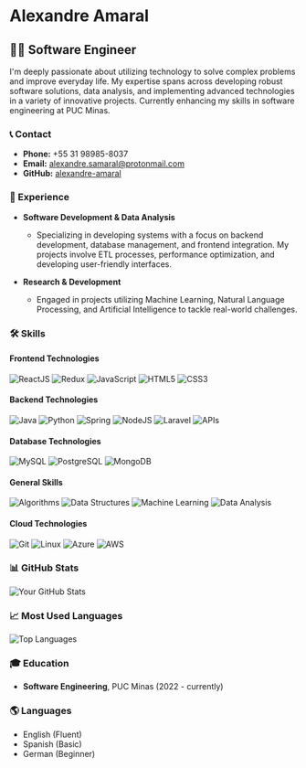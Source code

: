 # Alexandre Amaral

## 👨‍💻 Software Engineer

I'm deeply passionate about utilizing technology to solve complex problems and improve everyday life. My expertise spans across developing robust software solutions, data analysis, and implementing advanced technologies in a variety of innovative projects. Currently enhancing my skills in software engineering at PUC Minas.

### 📞 Contact
- **Phone:** +55 31 98985-8037
- **Email:** [alexandre.samaral@protonmail.com](mailto:alexandre.samaral@protonmail.com)
- **GitHub:** [alexandre-amaral](https://github.com/alexandre-amaral)

### 💼 Experience

- **Software Development & Data Analysis**
  - Specializing in developing systems with a focus on backend development, database management, and frontend integration. My projects involve ETL processes, performance optimization, and developing user-friendly interfaces.

- **Research & Development**
  - Engaged in projects utilizing Machine Learning, Natural Language Processing, and Artificial Intelligence to tackle real-world challenges.

### 🛠 Skills

#### Frontend Technologies
![ReactJS](https://img.shields.io/badge/-ReactJS-61DAFB?style=flat-square&logo=react)
![Redux](https://img.shields.io/badge/-Redux-764ABC?style=flat-square&logo=redux)
![JavaScript](https://img.shields.io/badge/-JavaScript-F7DF1E?style=flat-square&logo=javascript)
![HTML5](https://img.shields.io/badge/-HTML5-E34F26?style=flat-square&logo=html5)
![CSS3](https://img.shields.io/badge/-CSS3-1572B6?style=flat-square&logo=css3)

#### Backend Technologies
![Java](https://img.shields.io/badge/-Java-007396?style=flat-square&logo=java)
![Python](https://img.shields.io/badge/-Python-3776AB?style=flat-square&logo=Python)
![Spring](https://img.shields.io/badge/-Spring-6DB33F?style=flat-square&logo=spring)
![NodeJS](https://img.shields.io/badge/-Node.js-339933?style=flat-square&logo=node.js)
![Laravel](https://img.shields.io/badge/-Laravel-FF2D20?style=flat-square&logo=laravel)
![APIs](https://img.shields.io/badge/-APIs-0298C3?style=flat-square&logo=swagger)

#### Database Technologies
![MySQL](https://img.shields.io/badge/-MySQL-4479A1?style=flat-square&logo=mysql)
![PostgreSQL](https://img.shields.io/badge/-PostgreSQL-4169E1?style=flat-square&logo=postgresql)
![MongoDB](https://img.shields.io/badge/-MongoDB-47A248?style=flat-square&logo=mongodb)

#### General Skills
![Algorithms](https://img.shields.io/badge/-Algorithms-EF2D5E?style=flat-square&logo=algorithmia)
![Data Structures](https://img.shields.io/badge/-Data_Structures-FCC624?style=flat-square&logo=devpost)
![Machine Learning](https://img.shields.io/badge/-Machine_Learning-0078D4?style=flat-square&logo=kaggle)
![Data Analysis](https://img.shields.io/badge/-Data_Analysis-005571?style=flat-square&logo=tableau)

#### Cloud Technologies
![Git](https://img.shields.io/badge/-Git-F05032?style=flat-square&logo=git)
![Linux](https://img.shields.io/badge/-Linux-FCC624?style=flat-square&logo=linux)
![Azure](https://img.shields.io/badge/-Azure-0078D4?style=flat-square&logo=microsoft-azure)
![AWS](https://img.shields.io/badge/-AWS-232F3E?style=flat-square&logo=amazon-aws)

### 📊 GitHub Stats

![Your GitHub Stats](https://github-readme-stats.vercel.app/api?username=alexandre-amaral&show_icons=true)

### 📈 Most Used Languages

![Top Languages](https://github-readme-stats.vercel.app/api/top-langs/?username=alexandre-amaral&layout=compact)

### 🎓 Education

- **Software Engineering**, PUC Minas (2022 - currently)

### 🌎 Languages

- English (Fluent)
- Spanish (Basic)
- German (Beginner)
